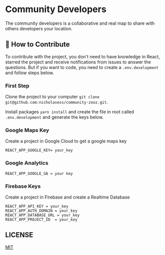 # Community Developers
The community developers is a collaborative and real map to share with others developers your location.

## 🤝 How to Contribute
To contribute with the project, you don't need to have knowledge in React, starred the project and receive notifications from issues to answer the questions. But if you want to code, you need to create a ```.env.development``` and follow steps below.

### First Step
Clone the project to your computer ```git clone git@github.com:nicholasess/community-zooz.git```.

Install packages ```yarn install``` and create the file in root called ```.env.development``` and generate the keys below.

### Google Maps Key
Create a project in Google Cloud to get a google maps key
```
REACT_APP_GOOGLE_KEY= your_key
```

### Google Analytics
```
REACT_APP_GOOGLE_GA = your key
```

### Firebase Keys
Create a project in Firebase and create a Realtime Database
```
REACT_APP_API_KEY = your_key
REACT_APP_AUTH_DOMAIN = your_key
REACT_APP_DATABASE_URL = your_key
REACT_APP_PROJECT_ID  = your_key
```

## LICENSE

[MIT](LICENSE)
